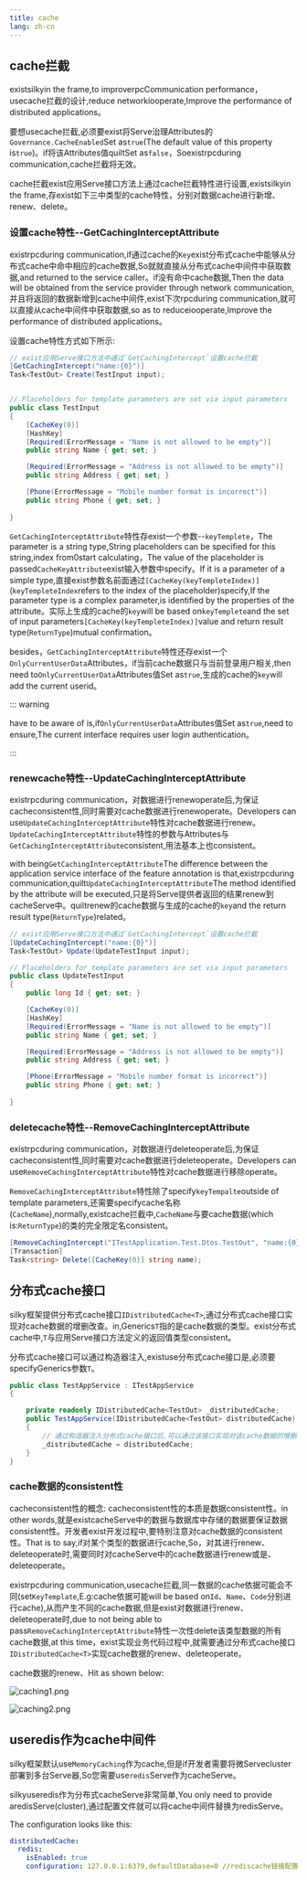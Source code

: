 ```yaml
---
title: cache
lang: zh-cn
---
```


## cache拦截

existsilkyin the frame,to improverpcCommunication performance，usecache拦截的设计,reduce networkiooperate,Improve the performance of distributed applications。

要想usecache拦截,必须要exist将Serve治理Attributes的`Governance.CacheEnabled`Set as`true`(The default value of this property is`true`)。if将该Attributes值quiltSet as`false`，Soexistrpcduring communication,cache拦截将无效。

cache拦截exist应用Serve接口方法上通过cache拦截特性进行设置,existsilkyin the frame,存exist如下三中类型的cache特性，分别对数据cache进行新增、renew、delete。

### 设置cache特性--GetCachingInterceptAttribute

existrpcduring communication,if通过cache的`Key`exist分布式cache中能够从分布式cache中命中相应的cache数据,So就就直接从分布式cache中间件中获取数据,and returned to the service caller。if没有命中cache数据,Then the data will be obtained from the service provider through network communication,并且将返回的数据新增到cache中间件,exist下次rpcduring communication,就可以直接从cache中间件中获取数据,so as to reduceiooperate,Improve the performance of distributed applications。

设置cache特性方式如下所示:

```csharp
// exist应用Serve接口方法中通过`GetCachingIntercept`设置cache拦截
[GetCachingIntercept("name:{0}")]
Task<TestOut> Create(TestInput input);


// Placeholders for template parameters are set via input parameters 
public class TestInput  
{
    [CacheKey(0)] 
    [HashKey] 
    [Required(ErrorMessage = "Name is not allowed to be empty")]
    public string Name { get; set; }

    [Required(ErrorMessage = "Address is not allowed to be empty")]
    public string Address { get; set; }

    [Phone(ErrorMessage = "Mobile number format is incorrect")] 
    public string Phone { get; set; }
    
}
```
`GetCachingInterceptAttribute`特性存exist一个参数--`keyTemplete`，The parameter is a string type,String placeholders can be specified for this string,index from0start calculating，The value of the placeholder is passed`CacheKeyAttribute`exist输入参数中specify。If it is a parameter of a simple type,直接exist参数名前面通过`[CacheKey(keyTempleteIndex)]`(`keyTempleteIndex`refers to the index of the placeholder)specify,If the parameter type is a complex parameter,is identified by the properties of the attribute。实际上生成的cache的`key`will be based on`keyTemplete`and the set of input parameters`[CacheKey(keyTempleteIndex)]`value and return result type(`ReturnType`)mutual confirmation。

besides，`GetCachingInterceptAttribute`特性还存exist一个`OnlyCurrentUserData`Attributes，if当前cache数据只与当前登录用户相关,then need to`OnlyCurrentUserData`Attributes值Set as`true`,生成的cache的`key`will add the current userid。

::: warning

have to be aware of is,if`OnlyCurrentUserData`Attributes值Set as`true`,need to ensure,The current interface requires user login authentication。

:::

### renewcache特性--UpdateCachingInterceptAttribute

existrpcduring communication，对数据进行renewoperate后,为保证cacheconsistent性,同时需要对cache数据进行renewoperate。Developers can use`UpdateCachingInterceptAttribute`特性对cache数据进行renew。`UpdateCachingInterceptAttribute`特性的参数与Attributes与`GetCachingInterceptAttribute`consistent,用法基本上也consistent。

with being`GetCachingInterceptAttribute`The difference between the application service interface of the feature annotation is that,existrpcduring communication,quilt`UpdateCachingInterceptAttribute`The method identified by the attribute will be executed,只是将Serve提供者返回的结果renew到cacheServe中。quiltrenew的cache数据与生成的cache的`key`and the return result type(`ReturnType`)related。

```csharp
// exist应用Serve接口方法中通过`GetCachingIntercept`设置cache拦截
[UpdateCachingIntercept("name:{0}")]
Task<TestOut> Update(UpdateTestInput input);

// Placeholders for template parameters are set via input parameters 
public class UpdateTestInput  
{
    public long Id { get; set; }

    [CacheKey(0)] 
    [HashKey] 
    [Required(ErrorMessage = "Name is not allowed to be empty")]
    public string Name { get; set; }

    [Required(ErrorMessage = "Address is not allowed to be empty")]
    public string Address { get; set; }

    [Phone(ErrorMessage = "Mobile number format is incorrect")] 
    public string Phone { get; set; }
    
}
```


### deletecache特性--RemoveCachingInterceptAttribute

existrpcduring communication，对数据进行deleteoperate后,为保证cacheconsistent性,同时需要对cache数据进行deleteoperate。Developers can use`RemoveCachingInterceptAttribute`特性对cache数据进行移除operate。

`RemoveCachingInterceptAttribute`特性除了specify`keyTempalte`outside of template parameters,还需要specifycache名称(`CacheName`),normally,existcache拦截中,`CacheName`与要cache数据(which is:`ReturnType`)的类的完全限定名consistent。

```csharp
[RemoveCachingIntercept("ITestApplication.Test.Dtos.TestOut", "name:{0}")]
[Transaction]
Task<string> Delete([CacheKey(0)] string name);
```

## 分布式cache接口

silky框架提供分布式cache接口`IDistributedCache<T>`,通过分布式cache接口实现对cache数据的增删改查。in,Generics`T`指的是cache数据的类型。exist分布式cache中,`T`与应用Serve接口方法定义的返回值类型consistent。

分布式cache接口可以通过构造器注入,existuse分布式cache接口是,必须要specifyGenerics参数`T`。

```csharp
public class TestAppService : ITestAppService
{

    private readonly IDistributedCache<TestOut> _distributedCache;
    public TestAppService(IDistributedCache<TestOut> distributedCache)  
    {
        // 通过构造器注入分布式cache接口后,可以通过该接口实现对该cache数据的增删改查。
        _distributedCache = distributedCache;
    }
}
```

### cache数据的consistent性

cacheconsistent性的概念: cacheconsistent性的本质是数据consistent性。in other words,就是existcacheServe中的数据与数据库中存储的数据要保证数据consistent性。开发者exist开发过程中,要特别注意对cache数据的consistent性。That is to say,if对某个类型的数据进行cache,So，对其进行renew、deleteoperate时,需要同时对cacheServe中的cache数据进行renew或是、deleteoperate。

existrpcduring communication,usecache拦截,同一数据的cache依据可能会不同(set`KeyTemplate`,E.g:cache依据可能will be based on`Id`、`Name`、`Code`分别进行cache),从而产生不同的cache数据,但是exist对数据进行renew、deleteoperate时,due to not being able to pass`RemoveCachingInterceptAttribute`特性一次性delete该类型数据的所有cache数据,at this time，exist实现业务代码过程中,就需要通过分布式cache接口`IDistributedCache<T>`实现cache数据的renew、deleteoperate。

cache数据的renew、Hit as shown below:

![caching1.png](/assets/imgs/caching1.png)

![caching2.png](/assets/imgs/caching2.png)

## useredis作为cache中间件

silky框架默认use`MemoryCaching`作为cache,但是if开发者需要将微Servecluster部署到多台Serve器,So您需要use`redis`Serve作为cacheServe。

silkyuseredis作为分布式cacheServe非常简单,You only need to provide aredisServe(cluster),通过配置文件就可以将cache中间件替换为redisServe。

The configuration looks like this:

```yml
distributedCache:
  redis:
    isEnabled: true
    configuration: 127.0.0.1:6379,defaultDatabase=0 //rediscache链接配置
```